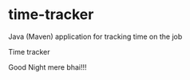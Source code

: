 # time-tracker
Java (Maven) application for tracking time on the job

Time tracker

Good Night mere bhai!!!
